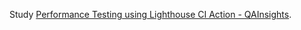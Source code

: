 Study [Performance Testing using Lighthouse CI Action - QAInsights](https://qainsights.com/performance-testing-using-lighthouse-ci-action/).